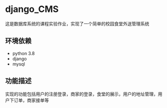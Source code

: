 # django_CMS
这是数据库系统的课程实验作业，实现了一个简单的校园食堂外送管理系统
## 环境依赖
* python 3.8
* django 
* mysql
## 功能描述
实现的功能包括用户的注册登录，商家的登录，食堂的展示，用户的地址管理，用户下订单，商家接单等
